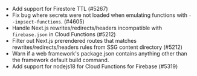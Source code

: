 - Add support for Firestore TTL (#5267)
- Fix bug where secrets were not loaded when emulating functions with `--inpsect-functions`. (#4605)
- Handle Next.js rewrites/redirects/headers incompatible with `firebase.json` in Cloud Functions (#5212)
- Filter out Next.js prerendered routes that matches rewrites/redirects/headers rules from SSG content directory (#5212)
- Warn if a web framework's package.json contains anything other than the framework default build command.
- Add support for nodejs18 for Cloud Functions for Firebase (#5319)
